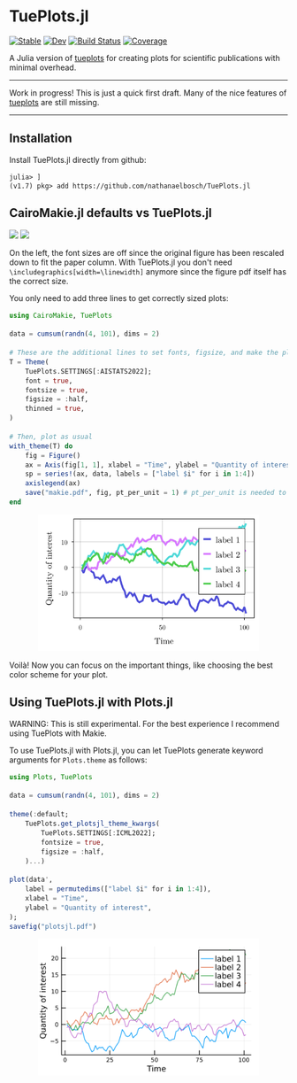 # TuePlots.jl

[![Stable](https://img.shields.io/badge/docs-stable-blue.svg)](https://nathanaelbosch.github.io/TuePlots.jl/stable/)
[![Dev](https://img.shields.io/badge/docs-dev-blue.svg)](https://nathanaelbosch.github.io/TuePlots.jl/dev/)
[![Build Status](https://github.com/nathanaelbosch/TuePlots.jl/actions/workflows/CI.yml/badge.svg?branch=main)](https://github.com/nathanaelbosch/TuePlots.jl/actions/workflows/CI.yml?query=branch%3Amain)
[![Coverage](https://codecov.io/gh/nathanaelbosch/TuePlots.jl/branch/main/graph/badge.svg)](https://codecov.io/gh/nathanaelbosch/TuePlots.jl)

A Julia version of [tueplots](https://github.com/pnkraemer/tueplots/) for creating plots for scientific publications with minimal overhead.

* * *

Work in progress!
This is just a quick first draft.
Many of the nice features of [tueplots](https://github.com/pnkraemer/tueplots/) are still missing.

* * *

## Installation

Install TuePlots.jl directly from github:

```
julia> ]
(v1.7) pkg> add https://github.com/nathanaelbosch/TuePlots.jl
```

## CairoMakie.jl defaults vs TuePlots.jl

<img src="files/paper_before.svg" width="400"/> <img src="files/paper_after.svg" width="400"/>

On the left, the font sizes are off since the original figure has been rescaled down to fit the paper column.
With TuePlots.jl you don't need `\includegraphics[width=\linewidth]` anymore since the figure pdf itself has the correct size.

You only need to add three lines to get correctly sized plots:

```julia
using CairoMakie, TuePlots

data = cumsum(randn(4, 101), dims = 2)

# These are the additional lines to set fonts, figsize, and make the plot a bit more sleek
T = Theme(
    TuePlots.SETTINGS[:AISTATS2022];
    font = true,
    fontsize = true,
    figsize = :half,
    thinned = true,
)

# Then, plot as usual
with_theme(T) do
    fig = Figure()
    ax = Axis(fig[1, 1], xlabel = "Time", ylabel = "Quantity of interest")
    sp = series!(ax, data, labels = ["label $i" for i in 1:4])
    axislegend(ax)
    save("makie.pdf", fig, pt_per_unit = 1) # pt_per_unit is needed to ensure the correct sizes
end
```

<p align="center">
<img src="./files/makie.svg" width="400" />
</p>
Voilà! Now you can focus on the important things, like choosing the best color scheme for your plot.

## Using TuePlots.jl with Plots.jl

WARNING: This is still experimental. For the best experience I recommend using TuePlots with Makie.

To use TuePlots.jl with Plots.jl, you can let TuePlots generate keyword arguments for `Plots.theme` as follows:

```julia
using Plots, TuePlots

data = cumsum(randn(4, 101), dims = 2)

theme(:default;
    TuePlots.get_plotsjl_theme_kwargs(
        TuePlots.SETTINGS[:ICML2022];
        fontsize = true,
        figsize = :half,
    )...)

plot(data',
    label = permutedims(["label $i" for i in 1:4]),
    xlabel = "Time",
    ylabel = "Quantity of interest",
);
savefig("plotsjl.pdf")
```

<p align="center">
<img src="./files/plotsjl.svg" width="400" />
</p>
